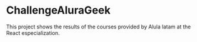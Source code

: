 # ChallengeAluraGeek
This project shows the results of the courses provided by Alula latam at the React especialization.
